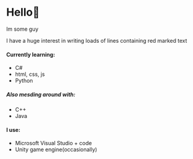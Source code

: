 # Hello👋
Im some guy

I have a huge interest in writing loads of lines containing red marked text

#### Currently learning:
* C#
* html, css, js
* Python
##### Also mesding around with:
* C++
* Java

#### I use:
* Microsoft Visual Studio + code
* Unity game engine(occasionally) 
